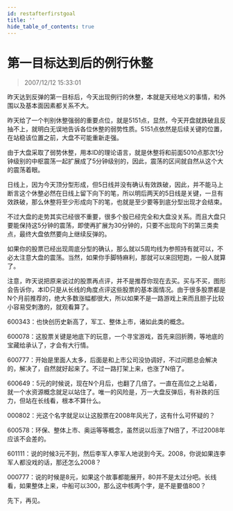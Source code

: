 ```yaml
---
id: restafterfirstgoal 
title: ''
hide_table_of_contents: true
---
```


# 第一目标达到后的例行休整

> 2007/12/12 15:33:01

<div style={{color: '#009900', fontWeight: 'bold', fontSize: '18px'}}>

昨天达到反弹的第一目标后，今天出现例行的休整，本就是天经地义的事情，和外围以及基本面因素都关系不大。
 
昨天给了一个判别休整强弱的重要点位，就是5151点，显然，今天开盘就跌破且反抽不上，就明白无误地告诉各位休整的弱势性质。5151点依然是后续关键的位置，在站稳该位置之前，大盘不可能重新走强。
 
由于大盘采取了弱势休整，用本ID的理论语言，就是休整将和前面5010点那次1分钟级别的中枢震荡一起扩展成了5分钟级别的，因此，震荡的区间就自然从这个大的震荡着眼。
 
日线上，因为今天顶分型形成，但5日线并没有确认有效跌破，因此，并不能马上断言这个休整必然在日线上留下向下的笔，所以明后两天的5日线是关键，一旦有效跌破，那么休整将至少形成向下的笔，也就是至少要等到底分型出现才会结束。
 
不过大盘的走势其实已经很不重要，很多个股已经完全和大盘没关系。而且大盘只要能保持这5分钟的震荡，即使再扩展为30分钟的，只要不出现向下的第三类卖点，最终大盘依然要向上继续反弹的。
 
如果你的股票已经出现周底分型的确认，那么就以5周均线为参照持有就可以，不必太注意大盘的震荡。当然，如果你手脚特麻利，那就可以来回短跑，一般人就算了。
 
注意，昨天说把原来说过的股票再点评，并不是推荐你现在去买。买与不买，图形会告诉你，本ID只是从长线的角度点评这些股票的基本面情况。由于很多股票都是N个月前推荐的，绝大多数涨幅都很大，所以如果不是一路游戏上来而且胆子比较小容易受刺激的，就观看算了。
 
600343：也快创历史新高了，军工、整体上市，诸如此类的概念。
 
600078：这股票关键是地底下的玩意，一个寻宝游戏，首先来回折腾，等地底的宝藏给承认了，才会有大行情。
 
600777：开始是里面人太多，后面是和上市公司没协调好，不过问题总会解决的，解决了，自然就好起来了。不过一路打架上来，也涨了N倍了。
 
600649：5元的时候说，现在N个月后，也翻了几倍了。一直在高位之上站着，就一个水资源概念就足以站住了。唯一的风险是，万一大盘反弹后，有补跌的压力，但站在长线看，根本不算什么。
 
000802：光这个名字就足以让这股票在2008年风光了，这有什么可怀疑的？
 
600578：环保、整体上市、奥运等等概念，虽然说以后涨了N倍了，不过2008年应该不会差的。
 
601111：说的时候3元不到，然后李军人李军人地说到今天。2008，你说如果连李军人都没戏的话，那还怎么2008？
 
000777：说的时候是8元，如果这个故事都能展开，80并不是太过分吧。长线看，如果整体上来，中船可以300，那么这中核两个字，是不是要值800？
 
先下，再见。

</div>